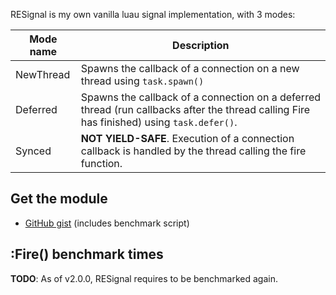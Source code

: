 RESignal is my own vanilla luau signal implementation, with 3 modes:

| Mode name | Description                                                                                                                                 |
|-----------|---------------------------------------------------------------------------------------------------------------------------------------------|
| NewThread | Spawns the callback of a connection on a new thread using ``task.spawn()``                                                                  |
| Deferred  | Spawns the callback of a connection on a deferred thread (run callbacks after the thread calling Fire has finished) using ``task.defer()``. |
| Synced    | **NOT YIELD-SAFE**. Execution of a connection callback is handled by the thread calling the fire function.                                  |

## Get the module
- [GitHub gist](https://gist.github.com/RealEthanPlayzDev/c66c91006d75fc89c43171a372587bdb) (includes benchmark script)

## :Fire() benchmark times
**TODO**: As of v2.0.0, RESignal requires to be benchmarked again.
